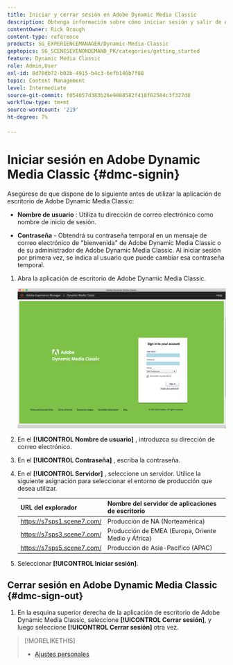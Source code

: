 ```yaml
---
title: Iniciar y cerrar sesión en Adobe Dynamic Media Classic
description: Obtenga información sobre cómo iniciar sesión y salir de Adobe Dynamic Media Classic y conectarse a un servidor de entorno de producción en Norteamérica (NA), Europa, Oriente Medio, África (EMEA) o Asia-Pacífico (APAC).
contentOwner: Rick Brough
content-type: reference
products: SG_EXPERIENCEMANAGER/Dynamic-Media-Classic
geptopics: SG_SCENESEVENONDEMAND_PK/categories/getting_started
feature: Dynamic Media Classic
role: Admin,User
exl-id: 8d70db72-b02b-4915-b4c3-6efb146b7f08
topic: Content Management
level: Intermediate
source-git-commit: f054057d383b26e9088582f418f62504c3f327d8
workflow-type: tm+mt
source-wordcount: '219'
ht-degree: 7%

---
```


<!-- UPDATE THIS TOPIC AFTER DECEMBER 31, 2020!!!!! -->

# Iniciar sesión en Adobe Dynamic Media Classic {#dmc-signin}

Asegúrese de que dispone de lo siguiente antes de utilizar la aplicación de escritorio de Adobe Dynamic Media Classic:

* **Nombre de usuario** : Utiliza tu dirección de correo electrónico como nombre de inicio de sesión.

* **Contraseña** - Obtendrá su contraseña temporal en un mensaje de correo electrónico de &quot;bienvenida&quot; de Adobe Dynamic Media Classic o de su administrador de Adobe Dynamic Media Classic. Al iniciar sesión por primera vez, se indica al usuario que puede cambiar esa contraseña temporal.

1. Abra la aplicación de escritorio de Adobe Dynamic Media Classic.

   ![Inicio de sesión de Adobe Dynamic Media Classic](/help/using/assets/dmclassic-login1.png)

1. En el **[!UICONTROL Nombre de usuario]** , introduzca su dirección de correo electrónico.
1. En el **[!UICONTROL Contraseña]** , escriba la contraseña.
1. En el **[!UICONTROL Servidor]** , seleccione un servidor.
Utilice la siguiente asignación para seleccionar el entorno de producción que desea utilizar.

   | URL del explorador | Nombre del servidor de aplicaciones de escritorio |
   | --- | --- |
   | https://s7sps1.scene7.com/ | Producción de NA (Norteamérica) |
   | https://s7sps3.scene7.com/ | Producción de EMEA (Europa, Oriente Medio y África) |
   | https://s7sps5.scene7.com/ | Producción de Asia-Pacífico (APAC) |

1. Seleccionar **[!UICONTROL Iniciar sesión]**.

## Cerrar sesión en Adobe Dynamic Media Classic {#dmc-sign-out}

1. En la esquina superior derecha de la aplicación de escritorio de Adobe Dynamic Media Classic, seleccione **[!UICONTROL Cerrar sesión]**, y luego seleccione **[!UICONTROL Cerrar sesión]** otra vez.

>[!MORELIKETHIS]
>
>* [Ajustes personales](personal-setup.md#personal_setup)
